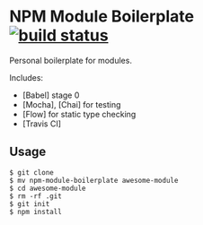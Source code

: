 # NPM Module Boilerplate [![build status](https://travis-ci.com/romainberger/npm-module-boilerplate.svg)](https://magnum.travis-ci.com/romainberger/npm-module-boilerplate)

Personal boilerplate for modules.

Includes:

* [Babel] stage 0
* [Mocha], [Chai] for testing
* [Flow] for static type checking
* [Travis CI]

## Usage

```shell
$ git clone
$ mv npm-module-boilerplate awesome-module
$ cd awesome-module
$ rm -rf .git
$ git init
$ npm install
```
